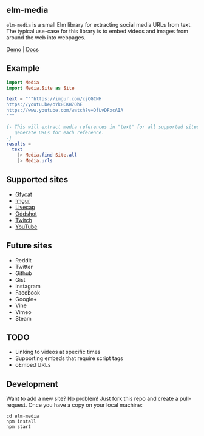 elm-media
---------

`elm-media` is a small Elm library for extracting social media URLs from text.
The typical use-case for this library is to embed videos and images from around
the web into webpages.

[Demo](http://liamcurry.com/elm-media/) |
[Docs](http://package.elm-lang.org/packages/liamcurry/elm-media/)

## Example

```elm
import Media
import Media.Site as Site

text = """https://imgur.com/cjCGCNH
https://youtu.be/oYk8CKH7OhE
https://www.youtube.com/watch?v=DfLvDFxcAIA
"""

{- This will extract media references in "text" for all supported sites, and
   generate URLs for each reference.
-}
results =
  text
    |> Media.find Site.all
    |> Media.urls
```

## Supported sites

- [Gfycat](https://gfycat.com)
- [Imgur](https://imgur.com)
- [Livecap](https://livecap.tv)
- [Oddshot](https://oddshot.tv)
- [Twitch](https://twitch.tv)
- [YouTube](https://youtube.com)

## Future sites

- Reddit
- Twitter
- Github
- Gist
- Instagram
- Facebook
- Google+
- Vine
- Vimeo
- Steam

## TODO

- Linking to videos at specific times
- Supporting embeds that require script tags
- oEmbed URLs

## Development

Want to add a new site? No problem! Just fork this repo and create a
pull-request. Once you have a copy on your local machine:

```shell
cd elm-media
npm install
npm start
```
